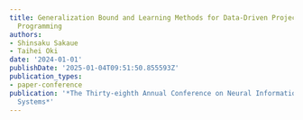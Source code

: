 ```yaml
---
title: Generalization Bound and Learning Methods for Data-Driven Projections in Linear
  Programming
authors:
- Shinsaku Sakaue
- Taihei Oki
date: '2024-01-01'
publishDate: '2025-01-04T09:51:50.855593Z'
publication_types:
- paper-conference
publication: '*The Thirty-eighth Annual Conference on Neural Information Processing
  Systems*'
---
```

